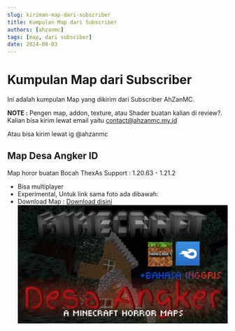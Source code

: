 ```yaml
---
slug: kiriman-map-dari-subscriber
title: Kumpulan Map dari Subscriber
authors: [ahzanmc]
tags: [map, dari subsciber]
date: 2024-08-03
---
```


# Kumpulan Map dari Subscriber

Ini adalah kumpulan Map yang dikirim dari Subscriber AhZanMC.

<!-- truncate -->
**NOTE :**
Pengen map, addon, texture, atau Shader buatan kalian di review?. Kalian bisa kirim lewat email yaitu contact@ahzanmc.my.id

Atau bisa kirim lewat ig @ahzanmc

## Map Desa Angker ID

Map horor buatan Bocah ThexAs
Support : 1.20.63 - 1.21.2 
- Bisa multiplayer
- Experimental, Untuk link sama foto ada dibawah:
- Download Map : [Download disini](https://www.mediafire.com/file/pao9f52dfip270j/Desa_ANGKER_id.zip/file)
![alt text](img/image.png)